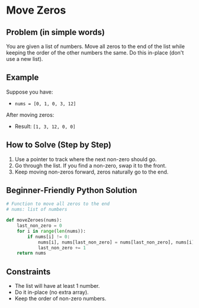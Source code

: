 # Move Zeros

## Problem (in simple words)
You are given a list of numbers. Move all zeros to the end of the list while keeping the order of the other numbers the same. Do this in-place (don't use a new list).

## Example
Suppose you have:
- `nums = [0, 1, 0, 3, 12]`

After moving zeros:
- Result: `[1, 3, 12, 0, 0]`

## How to Solve (Step by Step)
1. Use a pointer to track where the next non-zero should go.
2. Go through the list. If you find a non-zero, swap it to the front.
3. Keep moving non-zeros forward, zeros naturally go to the end.

## Beginner-Friendly Python Solution
```python
# Function to move all zeros to the end
# nums: list of numbers

def moveZeroes(nums):
    last_non_zero = 0
    for i in range(len(nums)):
        if nums[i] != 0:
            nums[i], nums[last_non_zero] = nums[last_non_zero], nums[i]
            last_non_zero += 1
    return nums
```

## Constraints
- The list will have at least 1 number.
- Do it in-place (no extra array).
- Keep the order of non-zero numbers. 